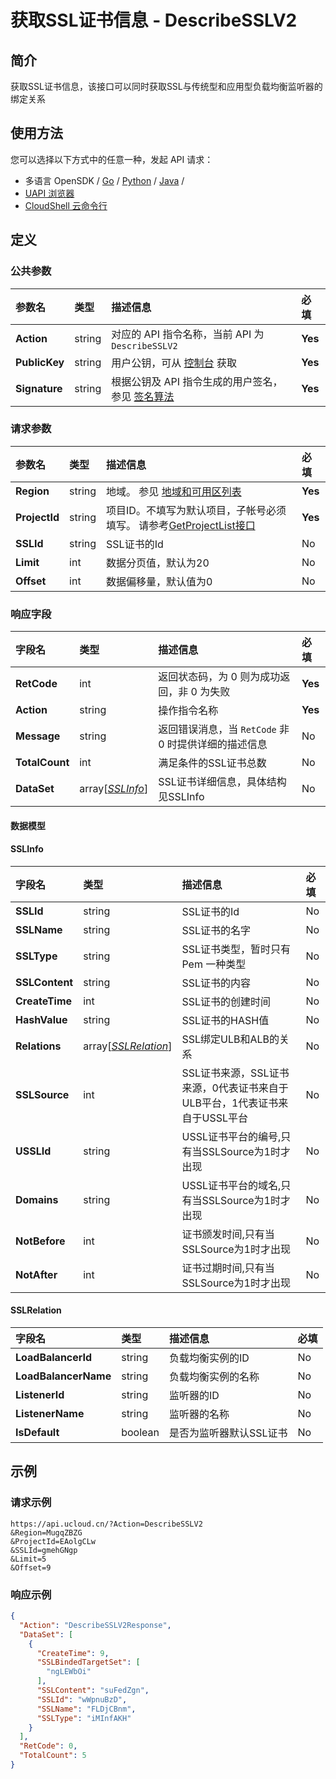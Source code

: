 # 获取SSL证书信息 - DescribeSSLV2

## 简介

获取SSL证书信息，该接口可以同时获取SSL与传统型和应用型负载均衡监听器的绑定关系






## 使用方法

您可以选择以下方式中的任意一种，发起 API 请求：
- 多语言 OpenSDK / [Go](https://github.com/ucloud/ucloud-sdk-go) / [Python](https://github.com/ucloud/ucloud-sdk-python3) / [Java](https://github.com/ucloud/ucloud-sdk-java) /
- [UAPI 浏览器](https://console.ucloud.cn/uapi/detail?id=DescribeSSLV2)
- [CloudShell 云命令行](https://shell.ucloud.cn/)


## 定义

### 公共参数

| 参数名 | 类型 | 描述信息 | 必填 |
|:---|:---|:---|:---|
| **Action**     | string  | 对应的 API 指令名称，当前 API 为 `DescribeSSLV2`                        | **Yes** |
| **PublicKey**  | string  | 用户公钥，可从 [控制台](https://console.ucloud.cn/uapi/apikey) 获取                                             | **Yes** |
| **Signature**  | string  | 根据公钥及 API 指令生成的用户签名，参见 [签名算法](api/summary/signature.md)  | **Yes** |

### 请求参数

| 参数名 | 类型 | 描述信息 | 必填 |
|:---|:---|:---|:---|
| **Region** | string | 地域。 参见 [地域和可用区列表](https://docs.ucloud.cn/api/summary/regionlist) |**Yes**|
| **ProjectId** | string | 项目ID。不填写为默认项目，子帐号必须填写。 请参考[GetProjectList接口](https://docs.ucloud.cn/api/summary/get_project_list) |**Yes**|
| **SSLId** | string | SSL证书的Id |No|
| **Limit** | int | 数据分页值，默认为20 |No|
| **Offset** | int | 数据偏移量，默认值为0 |No|

### 响应字段

| 字段名 | 类型 | 描述信息 | 必填 |
|:---|:---|:---|:---|
| **RetCode** | int | 返回状态码，为 0 则为成功返回，非 0 为失败 |**Yes**|
| **Action** | string | 操作指令名称 |**Yes**|
| **Message** | string | 返回错误消息，当 `RetCode` 非 0 时提供详细的描述信息 |No|
| **TotalCount** | int | 满足条件的SSL证书总数 |No|
| **DataSet** | array[[*SSLInfo*](#SSLInfo)] | SSL证书详细信息，具体结构见SSLInfo |No|

#### 数据模型


#### SSLInfo

| 字段名 | 类型 | 描述信息 | 必填 |
|:---|:---|:---|:---|
| **SSLId** | string | SSL证书的Id |No|
| **SSLName** | string | SSL证书的名字 |No|
| **SSLType** | string | SSL证书类型，暂时只有 Pem 一种类型 |No|
| **SSLContent** | string | SSL证书的内容 |No|
| **CreateTime** | int | SSL证书的创建时间 |No|
| **HashValue** | string | SSL证书的HASH值 |No|
| **Relations** | array[[*SSLRelation*](#SSLRelation)] | SSL绑定ULB和ALB的关系 |No|
| **SSLSource** | int | SSL证书来源，SSL证书来源，0代表证书来自于ULB平台，1代表证书来自于USSL平台 |No|
| **USSLId** | string | USSL证书平台的编号,只有当SSLSource为1时才出现 |No|
| **Domains** | string | USSL证书平台的域名,只有当SSLSource为1时才出现 |No|
| **NotBefore** | int | 证书颁发时间,只有当SSLSource为1时才出现 |No|
| **NotAfter** | int | 证书过期时间,只有当SSLSource为1时才出现 |No|

#### SSLRelation

| 字段名 | 类型 | 描述信息 | 必填 |
|:---|:---|:---|:---|
| **LoadBalancerId** | string | 负载均衡实例的ID |No|
| **LoadBalancerName** | string | 负载均衡实例的名称	 |No|
| **ListenerId** | string | 监听器的ID	 |No|
| **ListenerName** | string | 监听器的名称 |No|
| **IsDefault** | boolean | 是否为监听器默认SSL证书 |No|

## 示例

### 请求示例
    
```
https://api.ucloud.cn/?Action=DescribeSSLV2
&Region=MugqZBZG
&ProjectId=EAolgCLw
&SSLId=gmehGNgp
&Limit=5
&Offset=9
```

### 响应示例
    
```json
{
  "Action": "DescribeSSLV2Response",
  "DataSet": [
    {
      "CreateTime": 9,
      "SSLBindedTargetSet": [
        "ngLEWbOi"
      ],
      "SSLContent": "suFedZgn",
      "SSLId": "wWpnuBzD",
      "SSLName": "FLDjCBnm",
      "SSLType": "iMInfAKH"
    }
  ],
  "RetCode": 0,
  "TotalCount": 5
}
```






